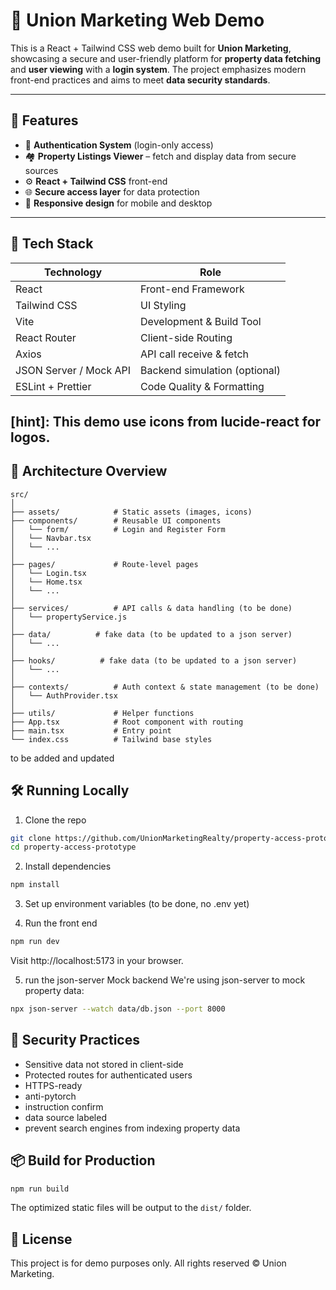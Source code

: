 # 🏢 Union Marketing Web Demo

This is a React + Tailwind CSS web demo built for **Union Marketing**, showcasing a secure and user-friendly platform for **property data fetching** and **user viewing** with a **login system**. The project emphasizes modern front-end practices and aims to meet **data security standards**.

---

## 🚀 Features

- 🔐 **Authentication System** (login-only access)
- 🏘️ **Property Listings Viewer** – fetch and display data from secure sources
- ⚙️ **React + Tailwind CSS** front-end
- 🌐 **Secure access layer** for data protection
- 📱 **Responsive design** for mobile and desktop

---

## 🧱 Tech Stack

| Technology     | Role                             |
|----------------|----------------------------------|
| React          | Front-end Framework              |
| Tailwind CSS   | UI Styling                       |
| Vite           | Development & Build Tool         |
| React Router   | Client-side Routing              |
| Axios | API call receive & fetch       |
| JSON Server / Mock API | Backend simulation (optional) |
| ESLint + Prettier | Code Quality & Formatting       |

[hint]: This demo use icons from lucide-react for logos.
---

## 🧭 Architecture Overview

```plaintext
src/
│
├── assets/            # Static assets (images, icons)
├── components/        # Reusable UI components
│   └── form/          # Login and Register Form 
│   └── Navbar.tsx
│   └── ...
│
├── pages/             # Route-level pages
│   └── Login.tsx
│   └── Home.tsx
│   └── ...
│
├── services/          # API calls & data handling (to be done)
│   └── propertyService.js
│
├── data/          # fake data (to be updated to a json server)
│   └── ...
│
├── hooks/          # fake data (to be updated to a json server)
│   └── ...
│
├── contexts/          # Auth context & state management (to be done)
│   └── AuthProvider.tsx
│
├── utils/             # Helper functions
├── App.tsx            # Root component with routing
├── main.tsx           # Entry point
└── index.css          # Tailwind base styles
```

to be added and updated

## 🛠️ Running Locally
1. Clone the repo
```bash
git clone https://github.com/UnionMarketingRealty/property-access-prototype.git
cd property-access-prototype
```
2. Install dependencies
```bash
npm install
```
3. Set up environment variables 
(to be done, no .env yet)


4. Run the front end
```bash
npm run dev
```
Visit http://localhost:5173 in your browser.

5. run the json-server Mock backend
We're using json-server to mock property data:

```bash
npx json-server --watch data/db.json --port 8000
```

## 🔐 Security Practices
- Sensitive data not stored in client-side
- Protected routes for authenticated users
- HTTPS-ready
- anti-pytorch
- instruction confirm
- data source labeled
- prevent search engines from indexing property data

## 📦 Build for Production
```bash
npm run build
```

The optimized static files will be output to the `dist/` folder.

## 📄 License
This project is for demo purposes only. All rights reserved © Union Marketing.

